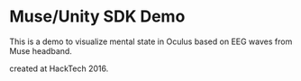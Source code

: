 Muse/Unity SDK Demo
========

This is a demo to visualize mental state in Oculus based on EEG waves from Muse headband.

created at HackTech 2016.

